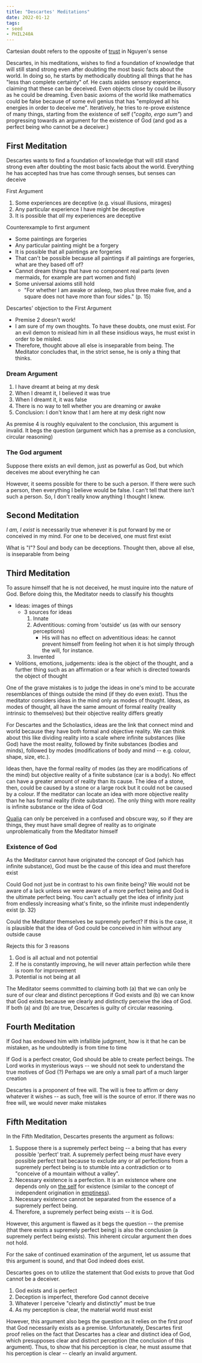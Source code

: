 ```yaml
---
title: "Descartes' Meditations"
date: 2022-01-12
tags:
- seed
- PHIL240A
---
```


Cartesian doubt refers to the opposite of [trust](thoughts/trust.md) in Nguyen's sense

Descartes, in his meditations, wishes to find a foundation of knowledge that will still stand strong even after doubting the most basic facts about the world. In doing so, he starts by methodically doubting all things that he has "less than complete certainty" of. He casts asides sensory experience, claiming that these can be deceived. Even objects close by could be illusory as he could be dreaming. Even basic axioms of the world like mathematics could be false because of some evil genius that has "employed all his energies in order to deceive me". Iteratively, he tries to re-prove existence of many things, starting from the existence of self (*"cogito, ergo sum"*) and progressing towards an argument for the existence of God (and god as a perfect being who cannot be a deceiver.)

## First Meditation
Descartes wants to find a foundation of knowledge that will still stand strong even after doubting the most basic facts about the world. Everything he has accepted has true has come through senses, but senses can deceive

First Argument
1.  Some experiences are deceptive (e.g. visual illusions, mirages)
2.  Any particular experience I have might be deceptive
3.  It is possible that _all_ my experiences are deceptive

Counterexample to first argument
-  Some paintings are forgeries
-  Any particular painting might be a forgery
-  It is possible that all paintings are forgeries
-  That can't be possible because all paintings if all paintings are forgeries, what are they based off of?
- Cannot dream things that have no component real parts (even mermaids, for example are part women and fish)
- Some universal axioms still hold
	- "For whether I am awake or asleep, two plus three make five, and a square does not have more than four sides." (p. 15)

Descartes' objection to the First Argument
-  Premise 2 doesn't work!
-  I am sure of my own thoughts. To have these doubts, one must exist. For an evil demon to mislead him in all these insidious ways, he must exist in order to be misled.
-  Therefore, thought above all else is inseparable from being. The Meditator concludes that, in the strict sense, he is only a thing that thinks.

### Dream Argument
1. I have dreamt at being at my desk
2. When I dreamt it, I believed it was true
3. When I dreamt it, it was false
4. There is no way to tell whether you are dreaming or awake
5. Conclusion: I don't know that I am here at my desk right now

As premise 4 is roughly equivalent to the conclusion, this argument is invalid. It begs the question (argument which has a premise as a conclusion, circular reasoning)

### The God argument
Suppose there exists an evil demon, just as powerful as God, but which deceives me about everything he can

However, it seems possible for there to be such a person. If there were such a person, then everything I believe would be false. I can't tell that there isn't such a person. So, I don't really know anything I thought I knew.

## Second Meditation
*I am, I exist* is necessarily true whenever it is put forward by me or conceived in my mind. For one to be deceived, one must first exist

What is "I"? Soul and body can be deceptions. Thought then, above all else, is inseparable from being

## Third Meditation
To assure himself that he is not deceived, he must inquire into the nature of God. Before doing this, the Meditator needs to classify his thoughts

- Ideas: images of things
	- 3 sources for ideas
		1. Innate
		2. Adventitious: coming from 'outside' us (as with our sensory perceptions)
			- His will has no effect on adventitious ideas: he cannot prevent himself from feeling hot when it is hot simply through the will, for instance.
		3. Invented
- Volitions, emotions, judgements: idea is the object of the thought, and a further thing such as an affirmation or a fear which is directed towards the object of thought

One of the grave mistakes is to judge the ideas in one's mind to be accurate resemblances of things outside the mind (if they do even exist). Thus the meditator considers ideas in the mind only as modes of thought. Ideas, as modes of thought, all have the same amount of formal reality (reality intrinsic to themselves) but their objective reality differs greatly

For Descartes and the Scholastics, ideas are the link that connect mind and world because they have both formal and objective reality. We can think about this like dividing reality into a scale where infinite substances (like God) have the most reality, followed by finite substances (bodies and minds), followed by modes (modifications of body and mind -- e.g. colour, shape, size, etc.).

Ideas then, have the formal reality of modes (as they are modifications of the mind) but objective reality of a finite substance (car is a body). No effect can have a greater amount of reality than its cause. The idea of a stone, then, could be caused by a stone or a large rock but it could not be caused by a colour. If the meditator can locate an idea with more objective reality than he has formal reality (finite substance). The only thing with more reality is infinite substance or the idea of God

[Qualia](thoughts/qualia.md) can only be perceived in a confused and obscure way, so if they are things, they must have small degree of reality as to originate unproblematically from the Meditator himself

### Existence of God
As the Meditator cannot have originated the concept of God (which has infinite substance), God must be the cause of this idea and must therefore exist


Could God not just be in contrast to his own finite being? We would not be aware of a lack unless we were aware of a more perfect being and God is the ultimate perfect being. You can't actually get the idea of infinity just from endlessly increasing what's finite, so the infinite must independently exist (p. 32)

Could the Meditator themselves be supremely perfect? If this is the case, it is plausible that the idea of God could be conceived in him without any outside cause

Rejects this for 3 reasons
1. God is all actual and not potential
2. If he is constantly improving, he will never attain perfection while there is room for improvement
3. Potential is not being at all

The Meditator seems committed to claiming both (a) that we can only be sure of our clear and distinct perceptions if God exists and (b) we can know that God exists because we clearly and distinctly perceive the idea of God. If both (a) and (b) are true, Descartes is guilty of circular reasoning.

## Fourth Meditation
If God has endowed him with infallible judgment, how is it that he can be mistaken, as he undoubtedly is from time to time

If God is a perfect creator, God should be able to create perfect beings. The Lord works in mysterious ways -- we should not seek to understand the true motives of God (?) Perhaps we are only a small part of a much larger creation

Descartes is a proponent of free will. The will is free to affirm or deny whatever it wishes -- as such, free will is the source of error. If there was no free will, we would never make mistakes

## Fifth Meditation
In the Fifth Meditation, Descartes presents the argument as follows:
1.  Suppose there is a supremely perfect being -- a being that has every possible 'perfect' trait. A supremely perfect being *must* have every possible perfect trait because to exclude any or all perfections from a supremely perfect being is to stumble into a contradiction or to "conceive of a mountain without a valley".
2. Necessary existence is a perfection. It is an existence where one depends only on [the self](thoughts/the%20Self.md) for existence (similar to the concept of independent origination in [emptiness](thoughts/emptiness.md)).
3. Necessary existence cannot be separated from the essence of a supremely perfect being.
4. Therefore, a supremely perfect being exists -- it is God.

However, this argument is flawed as it begs the question -- the premise (that there exists a supremely perfect being) is also the conclusion (a supremely perfect being exists). This inherent circular argument then does not hold.

For the sake of continued examination of the argument, let us assume that this argument is sound, and that God indeed does exist.

Descartes goes on to utilize the statement that God exists to prove that God cannot be a deceiver.

1. God exists and is perfect
2. Deception is imperfect, therefore God cannot deceive
3. Whatever I perceive "clearly and distinctly" must be true
4. As my perception is clear, the material world must exist

However, this argument also begs the question as it relies on the first proof that God necessarily exists as a premise. Unfortunately, Descartes first proof relies on the fact that Descartes has a clear and distinct idea of God, which presupposes clear and distinct perception (the conclusion of this argument). Thus, to show that his perception is clear, he must assume that his perception is clear -- clearly an invalid argument.

